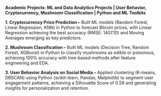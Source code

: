 ****Academic Projects: ML and Data Analytics Projects | User Behavior, Cryptocurrency, Mushroom Classification | Python and ML Toolkits****


**1. Cryptocurrency Price Prediction –** Built ML models (Random Forest, Linear Regression, KNN) in Python to forecast Bitcoin prices, with Linear Regression achieving the best accuracy (RMSE: 1407.10) and Moving Averages emerging as key predictors.


**2. Mushroom Classification –** Built ML models (Decision Tree, Random Forest, XGBoost) in Python to classify mushrooms as edible or poisonous, achieving 100% accuracy with tree-based methods after feature engineering and EDA.


**3. User Behavior Analysis on Social Media –** Applied clustering (K-means, DBSCAN) using Python (scikit-learn, Pandas, Matplotlib) to segment user engagement patterns, achieving a Silhouette Score of 0.58 and generating insights for personalization and retention.
